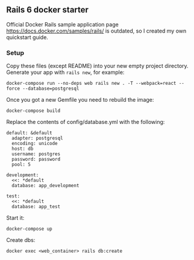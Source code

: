 ## Rails 6 docker starter
Official Docker Rails sample application page https://docs.docker.com/samples/rails/ is outdated, so I created my own quickstart guide.

### Setup

Copy these files (except README) into your new empty project directory. Generate your app with `rails new`, for example:

`docker-compose run --no-deps web rails new . -T --webpack=react --force --database=postgresql`

Once you got a new Gemfile you need to rebuild the image:

`docker-compose build`

Replace the contents of config/database.yml with the following:

```
default: &default
  adapter: postgresql
  encoding: unicode
  host: db
  username: postgres
  password: password
  pool: 5

development:
  <<: *default
  database: app_development

test:
  <<: *default
  database: app_test
```

Start it:

`docker-compose up`

Create dbs:

`docker exec <web_container> rails db:create`
